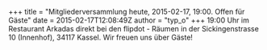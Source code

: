 +++
title = "Mitgliederversammlung heute, 2015-02-17, 19:00. Offen für Gäste"
date = 2015-02-17T12:08:49Z
author = "typ_o"
+++
19:00 Uhr im Restaurant Arkadas direkt bei den flipdot - Räumen in der
Sickingenstrasse 10 (Innenhof), 34117 Kassel. Wir freuen uns über
Gäste\!
